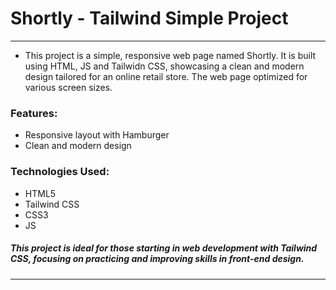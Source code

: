 # Shortly - Tailwind Simple Project
---
* This project is a simple, responsive web page named Shortly. It is built using HTML, JS and Tailwidn CSS, showcasing a clean and modern design tailored for an online retail store. The web page optimized for various screen sizes.

### Features:

* Responsive layout with Hamburger
* Clean and modern design

### Technologies Used:

* HTML5
* Tailwind CSS
* CSS3
* JS
  
##### This project is ideal for those starting in web development with Tailwind CSS, focusing on practicing and improving skills in front-end design.
---
